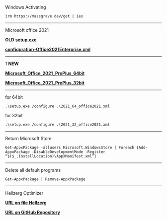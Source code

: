 Windows Activating

```plaintext
irm https://massgrave.dev/get | iex
```

---

Microsoft office 2021

**OLD**
**[setup.exe](https://mega.nz/file/oKNAzBJJ#frWcdklZd7_iPeSIYz2DH0Dme5R12kaCWFEJTSfDGRQ)**

**[configuration-Office2021Enterprise.xml](https://mega.nz/file/QT8TXR5C#OLUCD9HjCfluVRYXFrnCW2khs3uy1EKjqyTinEP-XR4)**

---

1
**NEW**

**[Microsoft_Office_2021_ProPlus_64bit](https://www.dropbox.com/scl/fo/qp8iftts39vc7xyuejk9q/AJNDs6ytbSzxryucldyUAXE?rlkey=8z4tpyuno0tvbp9qct1ssmv4q&st=hxa1lgy0&dl=0)**

**[Microsoft_Office_2021_ProPlus_32bit](https://www.dropbox.com/scl/fo/bb0wpmnbrna8kymd2c81w/AOXxrCQGgqwdOgxwBhzG-PA?rlkey=4659wgfcmx7jtle6n3rke04n1&st=coz4j26a&dl=0)**

---

for 64bit

```plaintext
.\setup.exe /configure .\2021_64_office2021.xml
```

for 32bit

```plaintext
.\setup.exe /configure .\2021_32_office2021.xml
```

---

Return Microsoft Store

```plaintext
Get-AppxPackage -allusers Microsoft.WindowsStore | Foreach {Add-AppxPackage -DisableDevelopmentMode -Register “$($_.InstallLocation)\AppXManifest.xml”}
```

---

Delete all default programs

```plaintext
Get-AppxPackage | Remove-AppxPackage
```

---

Hellzerg Optimizer

**[URL on file Hellzerg](https://github.com/hellzerg/optimizer/releases/download/16.7/Optimizer-16.7.exe)**

**[URL on GitHub Repository](https://github.com/hellzerg/optimizer)**
